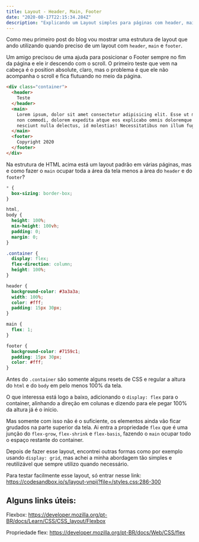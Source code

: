 ```yaml
---
title: Layout - Header, Main, Footer
date: "2020-08-17T22:15:34.284Z"
description: "Explicando um Layout simples para páginas com header, main e footer"
---
```


Como meu primeiro post do blog vou mostrar uma estrutura de layout que ando utilizando quando preciso de um layout com `header`, `main` e `footer`.

Um amigo precisou de uma ajuda para posicionar o Footer sempre no fim da página e ele ir descendo com o scroll. O primeiro teste que vem na cabeça é o position absolute, claro, mas o problema é que ele não acompanha o scroll e fica flutuando no meio da página.

```html
<div class="container">
  <header>
    Teste
  </header>
  <main>
    Lorem ipsum, dolor sit amet consectetur adipisicing elit. Esse ut modi
    non commodi, dolorem expedita atque eos explicabo omnis doloremque illo,
    nesciunt nulla delectus, id molestias! Necessitatibus non illum fugiat.
  </main>
  <footer>
    Copyright 2020
  </footer>
</div>
```

Na estrutura de HTML acima está um layout padrão em várias páginas, mas e como fazer o `main` ocupar toda a área da tela menos a àrea do `header` e do `footer`?

```css
* {
  box-sizing: border-box;
}

html,
body {
  height: 100%;
  min-height: 100vh;
  padding: 0;
  margin: 0;
}

.container {
  display: flex;
  flex-direction: column;
  height: 100%;
}

header {
  background-color: #3a3a3a;
  width: 100%;
  color: #fff;
  padding: 15px 30px;
}

main {
  flex: 1;
}

footer {
  background-color: #7159c1;
  padding: 15px 30px;
  color: #fff;
}
```

Antes do `.container` são somente alguns resets de CSS e regular a altura do `html` e do `body` em pelo menos 100% da tela.

O que interessa está logo a baixo, adicionando o `display: flex` para o container, alinhando a direção em colunas e dizendo para ele pegar 100% da altura já é o início.

Mas somente com isso não é o suficiente, os elementos ainda vão ficar grudados na parte superior da tela. Ai entra a propriedade `flex` que é uma junção do `flex-grow`, `flex-shrink` e `flex-basis`, fazendo o `main` ocupar todo o espaço restante do container.

Depois de fazer esse layout, encontrei outras formas como por exemplo usando `display: grid`, mas achei a minha abordagem tão simples e reutilizável que sempre utilizo quando necessário.

Para testar facilmente esse layout, só entrar nesse link: https://codesandbox.io/s/layout-vnpij?file=/styles.css:286-300

## Alguns links úteis:

Flexbox: https://developer.mozilla.org/pt-BR/docs/Learn/CSS/CSS_layout/Flexbox

Propriedade flex: https://developer.mozilla.org/pt-BR/docs/Web/CSS/flex
